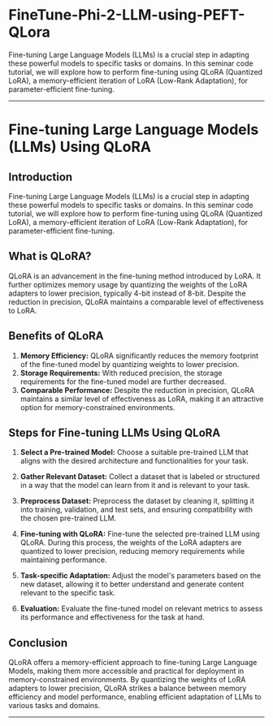 # FineTune-Phi-2-LLM-using-PEFT-QLora
Fine-tuning Large Language Models (LLMs) is a crucial step in adapting these powerful models to specific tasks or domains. In this seminar code tutorial, we will explore how to perform fine-tuning using QLoRA (Quantized LoRA), a memory-efficient iteration of LoRA (Low-Rank Adaptation), for parameter-efficient fine-tuning.

---

# Fine-tuning Large Language Models (LLMs) Using QLoRA

## Introduction
Fine-tuning Large Language Models (LLMs) is a crucial step in adapting these powerful models to specific tasks or domains. In this seminar code tutorial, we will explore how to perform fine-tuning using QLoRA (Quantized LoRA), a memory-efficient iteration of LoRA (Low-Rank Adaptation), for parameter-efficient fine-tuning.

## What is QLoRA?
QLoRA is an advancement in the fine-tuning method introduced by LoRA. It further optimizes memory usage by quantizing the weights of the LoRA adapters to lower precision, typically 4-bit instead of 8-bit. Despite the reduction in precision, QLoRA maintains a comparable level of effectiveness to LoRA.

## Benefits of QLoRA

1. **Memory Efficiency:** QLoRA significantly reduces the memory footprint of the fine-tuned model by quantizing weights to lower precision.
3. **Storage Requirements:** With reduced precision, the storage requirements for the fine-tuned model are further decreased.
4. **Comparable Performance:** Despite the reduction in precision, QLoRA maintains a similar level of effectiveness as LoRA, making it an attractive option for memory-constrained environments.

## Steps for Fine-tuning LLMs Using QLoRA

1. **Select a Pre-trained Model:** Choose a suitable pre-trained LLM that aligns with the desired architecture and functionalities for your task.
    
2. **Gather Relevant Dataset:** Collect a dataset that is labeled or structured in a way that the model can learn from it and is relevant to your task.
    
3. **Preprocess Dataset:** Preprocess the dataset by cleaning it, splitting it into training, validation, and test sets, and ensuring compatibility with the chosen pre-trained LLM.
    
4. **Fine-tuning with QLoRA:** Fine-tune the selected pre-trained LLM using QLoRA. During this process, the weights of the LoRA adapters are quantized to lower precision, reducing memory requirements while maintaining performance.
    
5. **Task-specific Adaptation:** Adjust the model's parameters based on the new dataset, allowing it to better understand and generate content relevant to the specific task.
    
6. **Evaluation:** Evaluate the fine-tuned model on relevant metrics to assess its performance and effectiveness for the task at hand.

## Conclusion
QLoRA offers a memory-efficient approach to fine-tuning Large Language Models, making them more accessible and practical for deployment in memory-constrained environments. By quantizing the weights of LoRA adapters to lower precision, QLoRA strikes a balance between memory efficiency and model performance, enabling efficient adaptation of LLMs to various tasks and domains.

---
